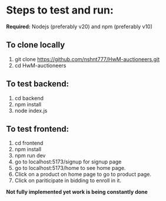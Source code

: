 # Steps to test and run:
**Required:** Nodejs (preferably v20) and npm (preferably v10)

## To clone locally
1. git clone https://github.com/nshnt777/HwM-auctioneers.git
2. cd HwM-auctioneers
   
## To test backend:
1. cd backend
2. npm install
3. node index.js

## To test frontend:
1. cd frontend
2. npm install
3. npm run dev
4. go to localhost:5173/signup for signup page
5. go to localhost:5173/home to see home page.
6. Click on a product on home page to go to product page.
7. Click on pariticipate in bidding to enroll in it.

**Not fully implemented yet work is being constantly done**
